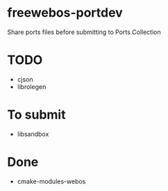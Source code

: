 freewebos-portdev
=================

Share ports files before submitting to Ports Collection

# TODO
+ cjson
+ librolegen

# To submit
+ libsandbox

# Done
+ cmake-modules-webos
